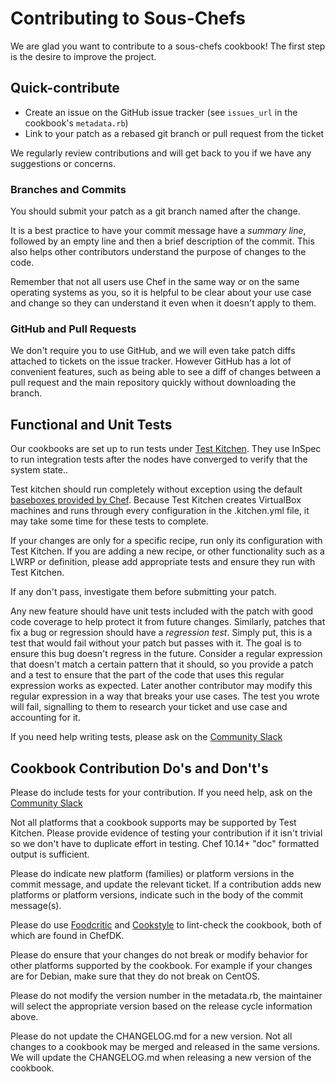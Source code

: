 # Contributing to Sous-Chefs

We are glad you want to contribute to a sous-chefs cookbook! The first step is the desire to improve the project.

## Quick-contribute

- Create an issue on the GitHub issue tracker (see `issues_url` in the cookbook's `metadata.rb`)
- Link to your patch as a rebased git branch or pull request from the ticket

We regularly review contributions and will get back to you if we have any suggestions or concerns.

### Branches and Commits

You should submit your patch as a git branch named after the change.

It is a best practice to have your commit message have a _summary line_, followed by an empty line and then a brief description of the commit. This also helps other contributors understand the purpose of changes to the code.

Remember that not all users use Chef in the same way or on the same operating systems as you, so it is helpful to be clear about your use case and change so they can understand it even when it doesn't apply to them.

### GitHub and Pull Requests

We don't require you to use GitHub, and we will even take patch diffs attached to tickets on the issue tracker. However GitHub has a lot of convenient features, such as being able to see a diff of changes between a pull request and the main repository quickly without downloading the branch.

## Functional and Unit Tests

Our cookbooks are set up to run tests under [Test Kitchen](http://kitchen.ci/). They use InSpec to run integration tests after the nodes have converged to verify that the system state..

Test kitchen should run completely without exception using the default [baseboxes provided by Chef](http://chef.github.io/bento/). Because Test Kitchen creates VirtualBox machines and runs through every configuration in the .kitchen.yml file, it may take some time for these tests to complete.

If your changes are only for a specific recipe, run only its configuration with Test Kitchen. If you are adding a new recipe, or other functionality such as a LWRP or definition, please add appropriate tests and ensure they run with Test Kitchen.

If any don't pass, investigate them before submitting your patch.

Any new feature should have unit tests included with the patch with good code coverage to help protect it from future changes. Similarly, patches that fix a bug or regression should have a _regression test_. Simply put, this is a test that would fail without your patch but passes with it. The goal is to ensure this bug doesn't regress in the future. Consider a regular expression that doesn't match a certain pattern that it should, so you provide a patch and a test to ensure that the part of the code that uses this regular expression works as expected. Later another contributor may modify this regular expression in a way that breaks your use cases. The test you wrote will fail, signalling to them to research your ticket and use case and accounting for it.

If you need help writing tests, please ask on the [Community Slack](https://community-slack.chef.io/)

## Cookbook Contribution Do's and Don't's

Please do include tests for your contribution. If you need help, ask on the [Community Slack](https://community-slack.chef.io/)

Not all platforms that a cookbook supports may be supported by Test Kitchen. Please provide evidence of testing your contribution if it isn't trivial so we don't have to duplicate effort in testing. Chef 10.14+ "doc" formatted output is sufficient.

Please do indicate new platform (families) or platform versions in the commit message, and update the relevant ticket. If a contribution adds new platforms or platform versions, indicate such in the body of the commit message(s).

Please do use [Foodcritic](http://www.foodcritic.io/) and [Cookstyle](https://github.com/chef/cookstyle) to lint-check the cookbook, both of which are found in ChefDK.

Please do ensure that your changes do not break or modify behavior for other platforms supported by the cookbook. For example if your changes are for Debian, make sure that they do not break on CentOS.

Please do not modify the version number in the metadata.rb, the maintainer will select the appropriate version based on the release cycle information above.

Please do not update the CHANGELOG.md for a new version. Not all changes to a cookbook may be merged and released in the same versions. We will update the CHANGELOG.md when releasing a new version of the cookbook.
